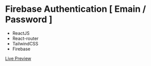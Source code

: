 # Firebase Authentication [ Emain / Password ]
- ReactJS
- React-router
- TailwindCSS
- Firebase

<a href="#">Live Preview</a>
